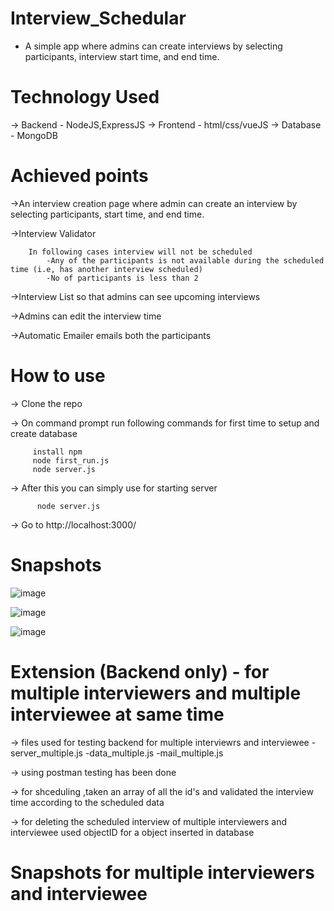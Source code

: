 # Interview_Schedular
- A simple app where admins can create interviews by selecting participants, interview start time, and end time.

# Technology Used

-> Backend -  NodeJS,ExpressJS
-> Frontend - html/css/vueJS
-> Database - MongoDB

# Achieved points 
   ->An interview creation page where admin can create an interview by selecting participants, start time, and end time.

   ->Interview Validator

        In following cases interview will not be scheduled
            -Any of the participants is not available during the scheduled time (i.e, has another interview scheduled)
            -No of participants is less than 2

   ->Interview List so that admins can see upcoming interviews

   ->Admins can edit the interview time

   ->Automatic Emailer emails both the participants 

# How to use 

-> Clone the repo

-> On command prompt run following commands for first time to setup and create database

         install npm
         node first_run.js
         node server.js
         
         
-> After this you can simply use for starting server

          node server.js

-> Go to http://localhost:3000/


# Snapshots
![image](https://user-images.githubusercontent.com/55046087/143577778-f756713e-dd56-4c89-b970-42f34961a33f.png)
 
 ![image](https://user-images.githubusercontent.com/55046087/143578081-58a27c1f-3885-49b7-b098-9fac0ff8b89d.png)
 
![image](https://user-images.githubusercontent.com/55046087/143578601-b9f8b346-6804-40f1-a456-e2e2ccb4afa0.png)


# Extension (Backend only) - for multiple interviewers and multiple interviewee at same time 

-> files used for testing backend for multiple interviewrs and interviewee
             -server_multiple.js
             -data_multiple.js
             -mail_multiple.js

-> using postman testing has been done 

-> for shceduling ,taken an array of all the id's and validated the interview time according to the scheduled data

-> for deleting the scheduled interview of multiple interviewers and interviewee used objectID for a object inserted in database

# Snapshots for multiple interviewers and interviewee


